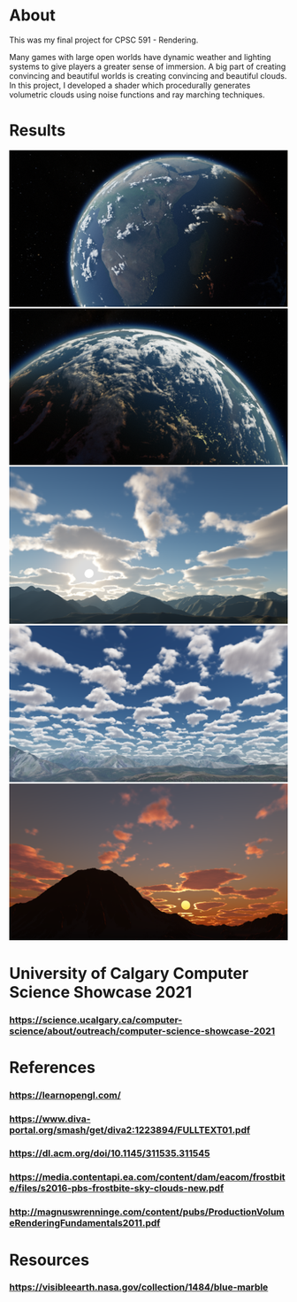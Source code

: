 # About

This was my final project for CPSC 591 - Rendering. 

Many games with large open worlds have dynamic weather and lighting systems to give players a greater sense of immersion. A big part of creating convincing and beautiful worlds is creating convincing and beautiful clouds. In this project, I developed a shader which procedurally generates volumetric clouds using noise functions and ray marching techniques.

# Results
![alt text](https://github.com//JakeKurtz/Volumetric-Clouds/blob/master/results/earth_1.png?raw=true)
![alt text](https://github.com//JakeKurtz/Volumetric-Clouds/blob/master/results/earth_2.png?raw=true)
![alt text](https://github.com//JakeKurtz/Volumetric-Clouds/blob/master/results/ground_1.png?raw=true)
![alt text](https://github.com//JakeKurtz/Volumetric-Clouds/blob/master/results/ground_2.PNG?raw=true)
![alt text](https://github.com//JakeKurtz/Volumetric-Clouds/blob/master/results/ground_3.PNG?raw=true)

# University of Calgary Computer Science Showcase 2021
### https://science.ucalgary.ca/computer-science/about/outreach/computer-science-showcase-2021

# References
### https://learnopengl.com/
### https://www.diva-portal.org/smash/get/diva2:1223894/FULLTEXT01.pdf
### https://dl.acm.org/doi/10.1145/311535.311545
### https://media.contentapi.ea.com/content/dam/eacom/frostbite/files/s2016-pbs-frostbite-sky-clouds-new.pdf
### http://magnuswrenninge.com/content/pubs/ProductionVolumeRenderingFundamentals2011.pdf

# Resources
### https://visibleearth.nasa.gov/collection/1484/blue-marble
